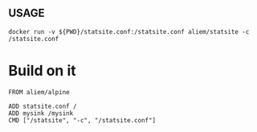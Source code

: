 USAGE
-----


```
docker run -v ${PWD}/statsite.conf:/statsite.conf aliem/statsite -c /statsite.conf
```

Build on it
===========

```
FROM aliem/alpine

ADD statsite.conf /
ADD mysink /mysink
CMD ["/statsite", "-c", "/statsite.conf"]
```
